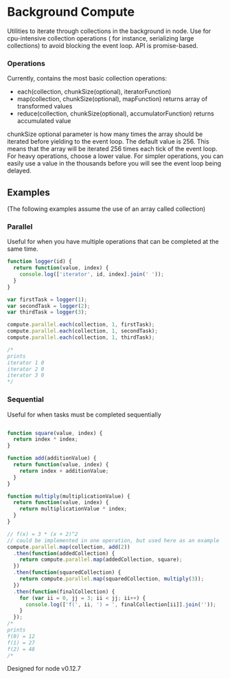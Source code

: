 # Background Compute

Utilities to iterate through collections in the background in node. Use for cpu-intensive collection operations (
for instance, serializing large collections) to avoid blocking the event loop. API is promise-based.

### Operations
Currently, contains the most basic collection operations:
 * each(collection, chunkSize(optional), iteratorFunction)
 * map(collection, chunkSize(optional), mapFunction) returns array of transformed values
 * reduce(collection, chunkSize(optional), accumulatorFunction) returns accumulated value

 chunkSize optional parameter is how many times the array should be iterated before yielding to the event loop. The default value is 256. This means that the array will be iterated 256 times each tick of the event loop. For heavy operations, choose a lower value. For simpler operations, you can easily use a value in the thousands before you will see the event loop being delayed.

## Examples

(The following examples assume the use of an array called collection)

### Parallel
Useful for when you have multiple operations that can be completed at the same time.
```javascript
function logger(id) {
  return function(value, index) {
    console.log(['iterator', id, index].join(' '));
  }
}

var firstTask = logger(1);
var secondTask = logger(2);
var thirdTask = logger(3);

compute.parallel.each(collection, 1, firstTask);
compute.parallel.each(collection, 1, secondTask);
compute.parallel.each(collection, 1, thirdTask);

/*
prints
iterator 1 0
iterator 2 0
iterator 3 0
*/
```

### Sequential
Useful for when tasks must be completed sequentially
```javascript

function square(value, index) {
  return index * index;
}

function add(additionValue) {
  return function(value, index) {
    return index + additionValue;
  }
}

function multiply(multiplicationValue) {
  return function(value, index) {
    return multiplicationValue * index;
  }
}

// f(x) = 3 * (x + 2)^2
// could be implemented in one operation, but used here as an example
compute.parallel.map(collection, add(2))
  .then(function(addedCollection) {
  	return compute.parallel.map(addedCollection, square);
  })
  .then(function(squaredCollection) {
    return compute.parallel.map(squaredCollection, multiply(3));
  })
  .then(function(finalCollection) {
    for (var ii = 0, jj = 3; ii < jj; ii++) {
      console.log(['f(', ii, ') = ', finalCollection[ii]].join(''));
    }
  });
/*
prints
f(0) = 12
f(1) = 27
f(2) = 48
/*
```

Designed for node v0.12.7
